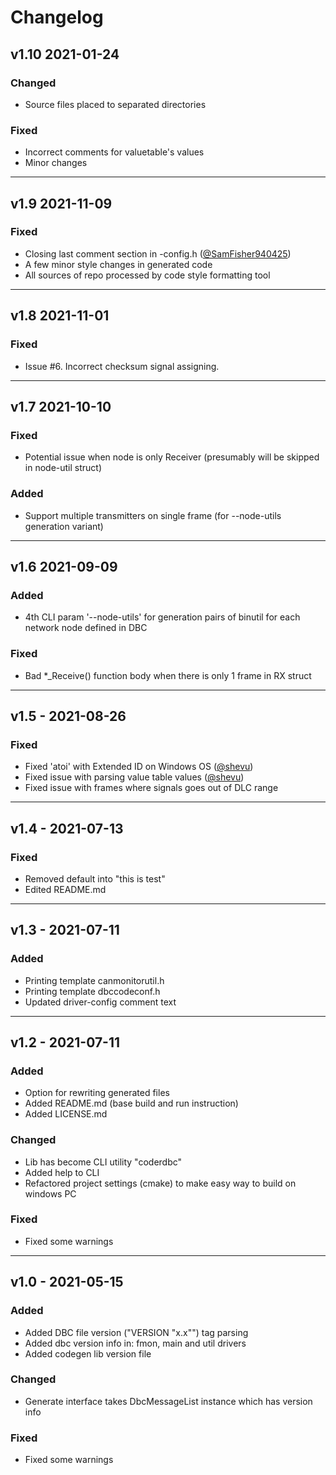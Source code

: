 # Changelog


## v1.10 2021-01-24

### Changed
- Source files placed to separated directories
### Fixed
- Incorrect comments for valuetable's values
- Minor changes
***

## v1.9 2021-11-09
### Fixed
- Closing last comment section in -config.h ([@SamFisher940425](https://github.com/SamFisher940425))
- A few minor style changes in generated code
- All sources of repo processed by code style formatting tool
***

## v1.8 2021-11-01
### Fixed
- Issue #6. Incorrect checksum signal assigning.
***

## v1.7 2021-10-10
### Fixed
- Potential issue when node is only Receiver (presumably will be skipped in node-util struct)

### Added
- Support multiple transmitters on single frame (for --node-utils generation variant)
***

## v1.6 2021-09-09
### Added
- 4th CLI param '--node-utils' for generation pairs of binutil for each 
network node defined in DBC

### Fixed
- Bad *_Receive() function body when there is only 1 frame in RX struct
***

## v1.5 - 2021-08-26
### Fixed
- Fixed 'atoi' with Extended ID on Windows OS ([@shevu](https://github.com/shevu))
- Fixed issue with parsing value table values ([@shevu](https://github.com/shevu))
- Fixed issue with frames where signals goes out of DLC range
***

## v1.4 - 2021-07-13
### Fixed
- Removed default into "this is test"
- Edited README.md
***

## v1.3 - 2021-07-11
### Added
- Printing template canmonitorutil.h
- Printing template dbccodeconf.h
- Updated driver-config comment text
***

## v1.2 - 2021-07-11
### Added
- Option for rewriting generated files
- Added README.md (base build and run instruction)
- Added LICENSE.md

### Changed
- Lib has become CLI utility "coderdbc"
- Added help to CLI 
- Refactored project settings (cmake) to make easy way to build on windows PC

### Fixed
- Fixed some warnings
***

## v1.0 - 2021-05-15
### Added
- Added DBC file version ("VERSION "x.x"") tag parsing
- Added dbc version info in: fmon, main and util drivers
- Added codegen lib version file

### Changed
- Generate interface takes DbcMessageList instance which has version info

### Fixed
- Fixed some warnings
